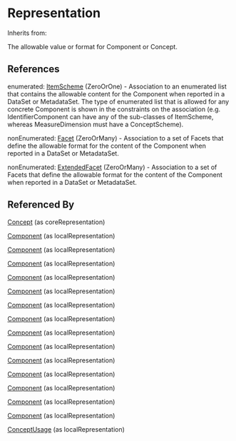 
# Representation

Inherits from: [](..//.md)



The allowable value or format for Component or Concept.



## References

enumerated: [ItemScheme](ItemScheme.md) (ZeroOrOne) - Association to an enumerated list that contains the allowable content for the Component when reported in a DataSet or MetadataSet. The type of enumerated list that is allowed for any concrete Component is shown in the constraints on the association (e.g. IdentifierComponent can have any of the sub-classes of ItemScheme, whereas MeasureDimension must have a ConceptScheme).

nonEnumerated: [Facet](Facet.md) (ZeroOrMany) - Association to a set of Facets that define the allowable format for the content of the Component when reported in a DataSet or MetadataSet.

nonEnumerated: [ExtendedFacet](ExtendedFacet.md) (ZeroOrMany) - Association to a set of Facets that define the allowable format for the content of the Component when reported in a DataSet or MetadataSet.



## Referenced By

[Concept](../ConceptSchemes/Concept.md) (as coreRepresentation)

[Component](Component.md) (as localRepresentation)

[Component](Component.md) (as localRepresentation)

[Component](Component.md) (as localRepresentation)

[Component](Component.md) (as localRepresentation)

[Component](Component.md) (as localRepresentation)

[Component](Component.md) (as localRepresentation)

[Component](Component.md) (as localRepresentation)

[Component](Component.md) (as localRepresentation)

[Component](Component.md) (as localRepresentation)

[Component](Component.md) (as localRepresentation)

[Component](Component.md) (as localRepresentation)

[Component](Component.md) (as localRepresentation)

[Component](Component.md) (as localRepresentation)

[Component](Component.md) (as localRepresentation)

[ConceptUsage](../MetadataStructureDefinitions/ConceptUsage.md) (as localRepresentation)


